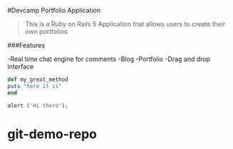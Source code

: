 #Devcamp Portfolio Application

>This is a Ruby on Rails 5 Application that allows users to create their own portfolios.

###Features

-Real time chat engine for comments
-Blog
-Portfolio
-Drag and drop interface

```ruby
def my_great_method
puts "here it is"
end
```

```javascript
alert ('Hi there');
```
# git-demo-repo
